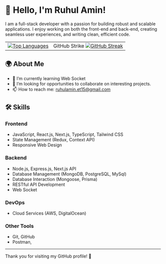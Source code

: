 # 👋 Hello, I'm Ruhul Amin!

I am a full-stack developer with a passion for building robust and scalable applications. I enjoy working on both the front-end and back-end, creating seamless user experiences, and writing clean, efficient code.

<table>
  <tr>
    <td>
      <a href="https://github.com/anuraghazra/github-readme-stats">
        <img src="https://github-readme-stats.vercel.app/api/top-langs/?username=ruhulamin-et15" alt="Top Languages"/>
      </a>
    </td>
    <td>
      GitHub Strike
      <a href="https://git.io/streak-stats">
        <img src="https://streak-stats.demolab.com/?user=ruhulamin-et15&theme=tokyonight" alt="GitHub Streak"/>
      </a>
    </td>
  </tr>
</table>



## 🌍 About Me

- 🌱 I’m currently learning Web Socket
- 💼 I’m looking for opportunities to collaborate on interesting projects.
- 📫 How to reach me: ruhulamin.et15@gmail.com




## 🛠️ Skills

### Frontend

- JavaScript, React.js, Next.js, TypeScript, Tailwind CSS
- State Management (Redux, Context API)
- Responsive Web Design

### Backend

- Node.js, Express.js, Next.js API
- Database Management (MongoDB, PostgreSQL, MySql)
- Database Interaction (Mongoose, Prisma)
- RESTful API Development
- Web Socket

### DevOps

- Cloud Services (AWS, DigitalOcean)

### Other Tools

- Git, GitHub
- Postman,

---

Thank you for visiting my GitHub profile! 🌟
